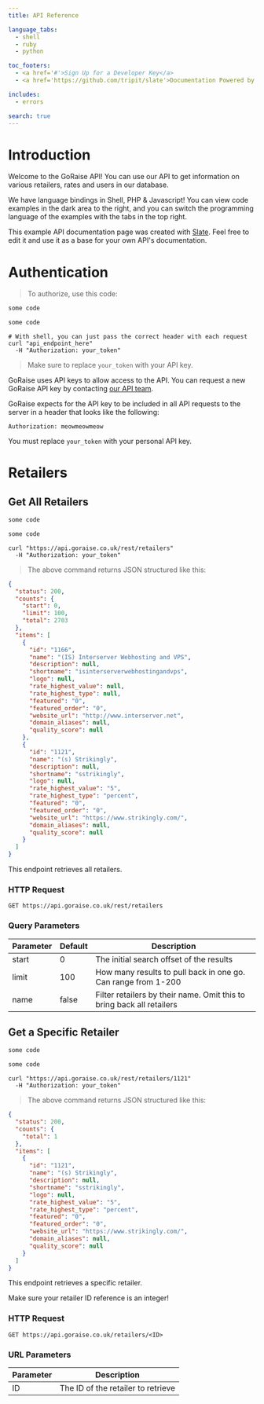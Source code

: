 ```yaml
---
title: API Reference

language_tabs:
  - shell
  - ruby
  - python

toc_footers:
  - <a href='#'>Sign Up for a Developer Key</a>
  - <a href='https://github.com/tripit/slate'>Documentation Powered by Slate</a>

includes:
  - errors

search: true
---
```


# Introduction

Welcome to the GoRaise API! You can use our API to get information on various retailers, rates and users in our database.

We have language bindings in Shell, PHP &amp; Javascript! You can view code examples in the dark area to the right, and you can switch the programming language of the examples with the tabs in the top right.

This example API documentation page was created with [Slate](https://github.com/tripit/slate). Feel free to edit it and use it as a base for your own API's documentation.

# Authentication

> To authorize, use this code:

```php
some code
```

```js
some code
```

```shell
# With shell, you can just pass the correct header with each request
curl "api_endpoint_here"
  -H "Authorization: your_token"
```

> Make sure to replace `your_token` with your API key.

GoRaise uses API keys to allow access to the API. You can request a new GoRaise API key by contacting [our API team](https://www.goraise.co.uk/contact).

GoRaise expects for the API key to be included in all API requests to the server in a header that looks like the following:

`Authorization: meowmeowmeow`

<aside class="notice">
You must replace <code>your_token</code> with your personal API key.
</aside>

# Retailers

## Get All Retailers

```php
some code
```

```js
some code
```

```shell
curl "https://api.goraise.co.uk/rest/retailers"
  -H "Authorization: your_token"
```

> The above command returns JSON structured like this:

```json
{
  "status": 200,
  "counts": {
    "start": 0,
    "limit": 100,
    "total": 2703
  },
  "items": [
    {
      "id": "1166",
      "name": "(IS) Interserver Webhosting and VPS",
      "description": null,
      "shortname": "isinterserverwebhostingandvps",
      "logo": null,
      "rate_highest_value": null,
      "rate_highest_type": null,
      "featured": "0",
      "featured_order": "0",
      "website_url": "http://www.interserver.net",
      "domain_aliases": null,
      "quality_score": null
    },
    {
      "id": "1121",
      "name": "(s) Strikingly",
      "description": null,
      "shortname": "sstrikingly",
      "logo": null,
      "rate_highest_value": "5",
      "rate_highest_type": "percent",
      "featured": "0",
      "featured_order": "0",
      "website_url": "https://www.strikingly.com/",
      "domain_aliases": null,
      "quality_score": null
    }
  ]
}
```

This endpoint retrieves all retailers.

### HTTP Request

`GET https://api.goraise.co.uk/rest/retailers`

### Query Parameters

Parameter | Default | Description
--------- | ------- | -----------
start | 0 | The initial search offset of the results
limit | 100 | How many results to pull back in one go. Can range from 1-200
name | false | Filter retailers by their name. Omit this to bring back all retailers

## Get a Specific Retailer

```php
some code
```

```js
some code
```

```shell
curl "https://api.goraise.co.uk/rest/retailers/1121"
  -H "Authorization: your_token"
```

> The above command returns JSON structured like this:

```json
{
  "status": 200,
  "counts": {
    "total": 1
  },
  "items": [
    {
      "id": "1121",
      "name": "(s) Strikingly",
      "description": null,
      "shortname": "sstrikingly",
      "logo": null,
      "rate_highest_value": "5",
      "rate_highest_type": "percent",
      "featured": "0",
      "featured_order": "0",
      "website_url": "https://www.strikingly.com/",
      "domain_aliases": null,
      "quality_score": null
    }
  ]
}
```

This endpoint retrieves a specific retailer.

<aside class="warning">Make sure your retailer ID reference is an integer!</aside>

### HTTP Request

`GET https://api.goraise.co.uk/retailers/<ID>`

### URL Parameters

Parameter | Description
--------- | -----------
ID | The ID of the retailer to retrieve

